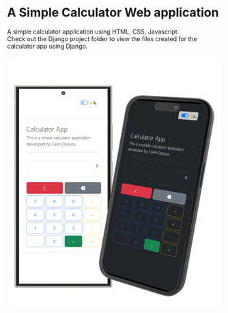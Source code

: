 # A Simple Calculator Web application
A simple calculator application using HTML, CSS, Javascript. <br>
Check out the Django project folder to view the files created for the calculator app using Django. <br>

![Calculator Screenshot](calculator.png)


